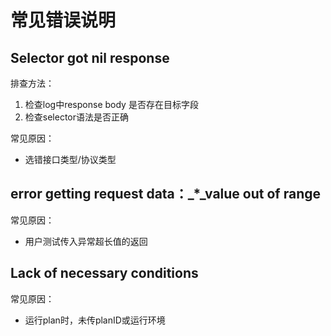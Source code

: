 # 常见错误说明

## Selector got nil response

排查方法：

1. 检查log中response body 是否存在目标字段
2. 检查selector语法是否正确

常见原因：

* 选错接口类型/协议类型

## error getting request data：_\*_value out of range

常见原因：

* 用户测试传入异常超长值的返回

## Lack of necessary conditions

常见原因：

* 运行plan时，未传planID或运行环境

